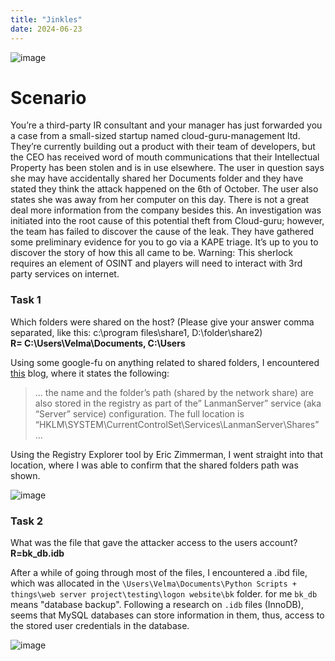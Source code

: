 ```yaml
---
title: "Jinkles"
date: 2024-06-23
---
```

![image](https://github.com/airinspiration/ereta-blog/assets/99099600/94612a53-48bf-412d-844f-db9f7198c079)

# Scenario
You’re a third-party IR consultant and your manager has just forwarded you a case from a small-sized startup named cloud-guru-management ltd. They’re currently building out a product with their team of developers, but the CEO has received word of mouth communications that their Intellectual Property has been stolen and is in use elsewhere. The user in question says she may have accidentally shared her Documents folder and they have stated they think the attack happened on the 6th of October. The user also states she was away from her computer on this day. There is not a great deal more information from the company besides this. An investigation was initiated into the root cause of this potential theft from Cloud-guru; however, the team has failed to discover the cause of the leak. They have gathered some preliminary evidence for you to go via a KAPE triage. It’s up to you to discover the story of how this all came to be. Warning: This sherlock requires an element of OSINT and players will need to interact with 3rd party services on internet.


### Task 1
Which folders were shared on the host? (Please give your answer comma separated, like this: c:\program files\share1, D:\folder\share2) \
**R= C:\Users\Velma\Documents, C:\Users**

Using some google-fu on anything related to shared folders, I encountered [this](https://medium.com/@boutnaru/the-windows-forensic-journey-shared-folders-windows-shares-f09285287c89) blog, where it states the following:

> ... the name and the folder’s path (shared by the network share) are also stored in the registry as part of the” LanmanServer” service (aka “Server” service) configuration. The full location is “HKLM\SYSTEM\CurrentControlSet\Services\LanmanServer\Shares” ...

Using the Registry Explorer tool by Eric Zimmerman, I went straight into that location, where I was able to confirm that the shared folders path was shown.

![image](https://github.com/airinspiration/ereta-blog/assets/99099600/e2f225b6-b7d6-4843-94ed-d814d32048bf)

### Task 2
What was the file that gave the attacker access to the users account? \
**R=bk_db.idb**

After a while of going through most of the files, I encountered a .ibd file, which was allocated in the `\Users\Velma\Documents\Python Scripts + things\web server project\testing\logon website\bk` folder. for me `bk_db` means "database backup". Following a research on `.idb` files (InnoDB), seems that MySQL databases can store information in them, thus, access to the stored user credentials in the database.

![image](https://github.com/airinspiration/ereta-blog/assets/99099600/04569232-036d-4669-81f4-96d678cd00b1)



